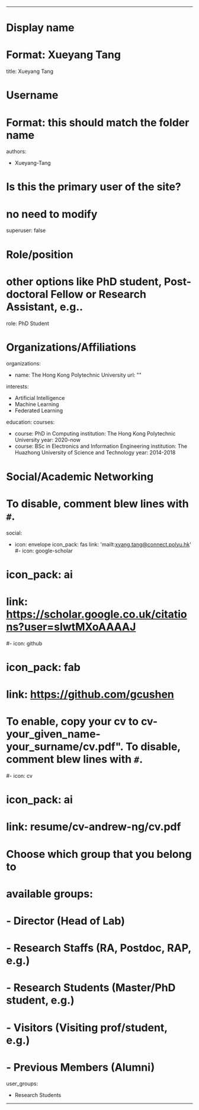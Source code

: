 
---
# Display name
# Format: Xueyang Tang 
title: Xueyang Tang

# Username
# Format: this should match the folder name
authors:
- Xueyang-Tang

# Is this the primary user of the site?
# no need to modify 
superuser: false

# Role/position
# other options like PhD student, Post-doctoral Fellow or Research Assistant, e.g..
role: PhD Student

# Organizations/Affiliations
organizations:
- name: The Hong Kong Polytechnic University
  url: ""

interests:
- Artificial Intelligence
- Machine Learning
- Federated Learning

education:
  courses:
  - course: PhD in Computing
    institution: The Hong Kong Polytechnic University
    year: 2020-now
  - course: BSc in Electronics and Information Engineering
    institution: The Huazhong University of Science and Technology
    year: 2014-2018

# Social/Academic Networking
# To disable, comment blew lines with `#`.
social:
- icon: envelope
  icon_pack: fas
  link: 'mailt:xyang.tang@connect.polyu.hk'
#- icon: google-scholar
# icon_pack: ai
#  link: https://scholar.google.co.uk/citations?user=sIwtMXoAAAAJ
#- icon: github
# icon_pack: fab
#  link: https://github.com/gcushen

# To enable, copy your cv to cv-your_given_name-your_surname/cv.pdf". To disable, comment blew lines with `#`.
#- icon: cv
#  icon_pack: ai
#  link: resume/cv-andrew-ng/cv.pdf

# Choose which group that you belong to
#  available groups:
#  - Director (Head of Lab)
#  - Research Staffs (RA, Postdoc, RAP, e.g.)
#  - Research Students (Master/PhD student, e.g.)
#  - Visitors (Visiting prof/student, e.g.)
#  - Previous Members (Alumni)
user_groups:
- Research Students
---